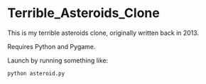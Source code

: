 # Terrible_Asteroids_Clone

This is my terrible asteroids clone, originally written back in 2013.

Requires Python and Pygame.

Launch by running something like:

```
python asteroid.py
```
